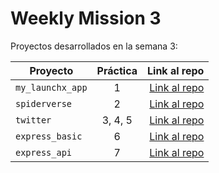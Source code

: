 # Weekly Mission 3

Proyectos desarrollados en la semana 3:

| Proyecto           | Práctica |                                                             Link al repo |
| ------------------ | :-------: | -----------------------------------------------------------------------: |
| `my_launchx_app` |     1     | [Link al repo](https://github.com/dannramirez/JS_APP) |
| `spiderverse`    |     2     | [Link al repo](https://github.com/dannramirez/spiderverseTDD) |
| `twitter`        |  3, 4, 5  | [Link al repo](https://github.com/dannramirez/TwitterTDD) |
| `express_basic`  |     6     | [Link al repo](https://github.com/dannramirez/express_basicLaunchX) |
| `express_api`    |     7     | [Link al repo](https://github.com/dannramirez/) |
